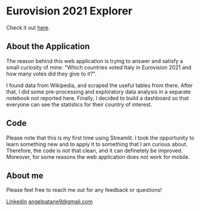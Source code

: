 # Eurovision 2021 Explorer
Check it out [here](https://share.streamlit.io/patan3/eurovision/Dashboard.py).

## About the Application
The reason behind this web application is trying to answer and satisfy a small curiosity of mine: "Which countries voted Italy in Eurovision 2021 and how many votes did they give to it?".

I found data from Wikipedia, and scraped the useful tables from there. After that, I did some pre-processing and exploratory data analysis in a separate notebook not reported here. Finally, I decided to build a dashboard so that everyone can see the statistics for their country of interest.

## Code
Please note that this is my first time using Streamlit. I took the opportunity to learn something new and to apply it to something that I am curious about. Therefore, the code is not that clean, and it can definetely be improved. Moreover, for some reasons the web application does not work for mobile. 

## About me
Please feel free to reach me out for any feedback or questions!

[Linkedin](https://www.linkedin.com/in/angelopatane/)
angelpatane9@gmail.com
